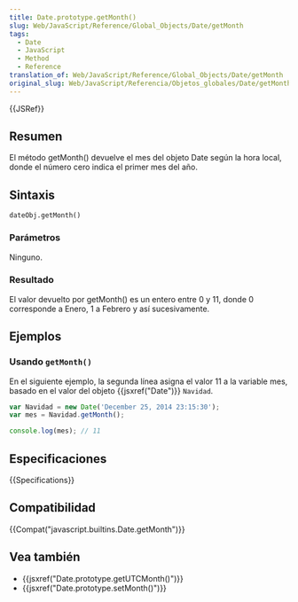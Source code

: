 ```yaml
---
title: Date.prototype.getMonth()
slug: Web/JavaScript/Reference/Global_Objects/Date/getMonth
tags:
  - Date
  - JavaScript
  - Method
  - Reference
translation_of: Web/JavaScript/Reference/Global_Objects/Date/getMonth
original_slug: Web/JavaScript/Referencia/Objetos_globales/Date/getMonth
---
```


{{JSRef}}

## Resumen

El método getMonth() devuelve el mes del objeto Date según la hora local, donde el número cero indica el primer mes del año.

## Sintaxis

```
dateObj.getMonth()
```

### Parámetros

Ninguno.

### Resultado

El valor devuelto por getMonth() es un entero entre 0 y 11, donde 0 corresponde a Enero, 1 a Febrero y así sucesivamente.

## Ejemplos

### Usando `getMonth()`

En el siguiente ejemplo, la segunda línea asigna el valor 11 a la variable mes, basado en el valor del objeto {{jsxref("Date")}} `Navidad`.

```js
var Navidad = new Date('December 25, 2014 23:15:30');
var mes = Navidad.getMonth();

console.log(mes); // 11
```

## Especificaciones

{{Specifications}}

## Compatibilidad

{{Compat("javascript.builtins.Date.getMonth")}}

## Vea también

- {{jsxref("Date.prototype.getUTCMonth()")}}
- {{jsxref("Date.prototype.setMonth()")}}
